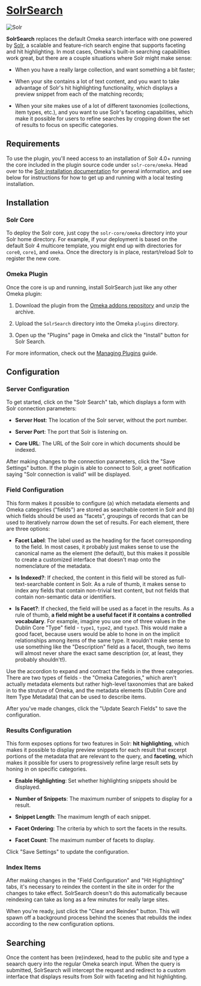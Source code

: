 # [SolrSearch][plugin]

![Solr](https://lucene.apache.org/images/solr.png)

**SolrSearch** replaces the default Omeka search interface with one powered by [Solr][solr], a scalable and feature-rich search engine that supports faceting and hit highlighting. In most cases, Omeka's built-in searching capabilities work great, but there are a couple situations where Solr might make sense:

  - When you have a really large collection, and want something a bit faster;

  - When your site contains a lot of text content, and you want to take advantage of Solr's hit highlighting functionality, which displays a preview snippet from each of the matching records;

  - When your site makes use of a lot of different taxonomies (collections, item types, etc.), and you want to use Solr's faceting capabilities, which make it possible for users to refine searches by cropping down the set of results to focus on specific categories.

## Requirements

To use the plugin, you'll need access to an installation of Solr 4.0+ running the core included in the plugin source code under `solr-core/omeka`. Head over to the [Solr installation documentation][solr-install] for general information, and see below for instructions for how to get up and running with a local testing installation.

## Installation

### Solr Core

To deploy the Solr core, just copy the `solr-core/omeka` directory into your Solr home directory. For example, if your deployment is based on the default Solr 4 multicore template, you might end up with directories for `core0`, `core1`, and `omeka`. Once the directory is in place, restart/reload Solr to register the new core.

### Omeka Plugin

Once the core is up and running, install SolrSearch just like any other Omeka plugin:

  1. Download the plugin from the [Omeka addons repository][plugin] and unzip the archive.

  2. Upload the `SolrSearch` directory into the Omeka `plugins` directory.

  3. Open up the "Plugins" page in Omeka and click the "Install" button for Solr Search.

For more information, check out the [Managing Plugins][managing-plugins] guide.

## Configuration

### Server Configuration

To get started, click on the "Solr Search" tab, which displays a form with Solr connection parameters:

  - **Server Host**: The location of the Solr server, without the port number.

  - **Server Port**: The port that Solr is listening on.

  - **Core URL**: The URL of the Solr core in which documents should be indexed.

After making changes to the connection parameters, click the "Save Settings" button. If the plugin is able to connect to Solr, a greet notification saying "Solr connection is valid" will be displayed.

### Field Configuration

This form makes it possible to configure (a) which metadata elements and Omeka categories ("fields") are stored as searchable content in Solr and (b) which fields should be used as "facets", groupings of records that can be used to iteratively narrow down the set of results. For each element, there are three options:

  - **Facet Label**: The label used as the heading for the facet corresponding to the field. In most cases, it probably just makes sense to use the canonical name as the element (the default), but this makes it possible to create a customized interface that doesn't map onto the nomenclature of the metadata.

  - **Is Indexed?**: If checked, the content in this field will be stored as full-text-searchable content in Solr. As a rule of thumb, it makes sense to index any fields that contain non-trivial text content, but not fields that contain non-semantic data or identifiers.

  - **Is Facet?**: If checked, the field will be used as a facet in the results. As a rule of thumb, **a field might be a useful facet if it contains a controlled vocabulary**. For example, imagine you use one of three values in the Dublin Core "Type" field - `type1`, `type2`, and `type3`. This would make a good facet, because users would be able to hone in on the implicit relationships among items of the same type. It wouldn't make sense to use something like the "Description" field as a facet, though, two items will almost never share the exact same description (or, at least, they probably shouldn't!).

Use the accordion to expand and contract the fields in the three categories. There are two types of fields - the "Omeka Categories," which aren't actually metadata elements but rather high-level taxonomies that are baked in to the struture of Omeka, and the metadata elements (Dublin Core and Item Type Metadata) that can be used to describe items.

After you've made changes, click the "Update Search Fields" to save the configuration.

### Results Configuration

This form exposes options for two features in Solr: **hit highlighting**, which makes it possible to display preview snippets for each result that excerpt portions of the metadata that are relevant to the query, and **faceting**, which makes it possible for users to progressively refine large result sets by honing in on specific categories.

  - **Enable Highlighting**: Set whether highlighting snippets should be displayed.

  - **Number of Snippets**: The maximum number of snippets to display for a result.

  - **Snippet Length**: The maximum length of each snippet.

  - **Facet Ordering**: The criteria by which to sort the facets in the results.

  - **Facet Count**: The maximum number of facets to display.

Click "Save Settings" to update the configuration.

### Index Items

After making changes in the "Field Configuration" and "Hit Highlighting" tabs, it's necessary to reindex the content in the site in order for the changes to take effect. SolrSearch doesn't do this automatically because reindexing can take as long as a few minutes for really large sites.

When you're ready, just click the "Clear and Reindex" button. This will spawn off a background process behind the scenes that rebuilds the index according to the new configuration options.

## Searching

Once the content has been (re)indexed, head to the public site and type a seaarch query into the regular Omeka search input. When the query is submitted, SolrSearch will intercept the request and redirect to a custom interface that displays results from Solr with faceting and hit highlighting.

[plugin]: http://omeka.org/add-ons/plugins/SolrSearch/
[solr]: http://lucene.apache.org/solr
[solr-install]: https://wiki.apache.org/solr/SolrInstall 
[managing-plugins]: https://omeka.org/codex/Managing_Plugins
[homebrew]: http://mxcl.github.com/homebrew/
[node]: http://nodejs.org/
[gems]: http://rubygems.org/
[bundler]: http://gembundler.com/
[rvm]: http://beginrescueend.com/
[multicore]: http://wiki.apache.org/solr/CoreAdmin
[rvm]: https://rvm.io/
